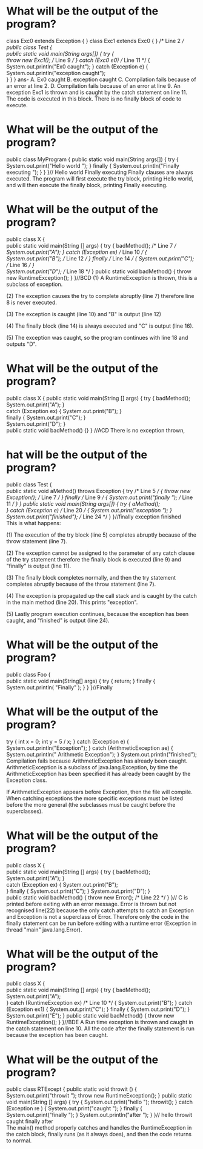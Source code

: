 # What will be the output of the program?

class Exc0 extends Exception { } 
class Exc1 extends Exc0 { } /* Line 2 */
public class Test 
{  
    public static void main(String args[]) 
    { 
        try 
        {  
            throw new Exc1(); /* Line 9 */
        } 
        catch (Exc0 e0) /* Line 11 */
        {
            System.out.println("Ex0 caught"); 
        } 
        catch (Exception e) 
        {
            System.out.println("exception caught");  
        } 
    } 
}
ans- A.	Ex0 caught
B.	exception caught
C.	Compilation fails because of an error at line 2.
D.	Compilation fails because of an error at line 9.
An exception Exc1 is thrown and is caught by the catch statement on line 11. The code is executed in this block. 
There is no finally block of code to execute.
# What will be the output of the program?

public class MyProgram 
{
    public static void main(String args[])
    {
        try 
        {
            System.out.print("Hello world ");
        }
        finally 
        {
            System.out.println("Finally executing ");
        }
    }
}// Hello world Finally executing
Finally clauses are always executed. The program will first execute the try block, printing Hello world, and will then 
execute the finally block, printing Finally executing.
# What will be the output of the program?

public class X 
{  
    public static void main(String [] args) 
    {
        try 
        {
            badMethod(); /* Line 7 */
            System.out.print("A"); 
        } 
        catch (Exception ex) /* Line 10 */
        {
            System.out.print("B"); /* Line 12 */
        } 
        finally /* Line 14 */
        {
            System.out.print("C"); /* Line 16 */
        }  
        System.out.print("D"); /* Line 18 */
    } 
    public static void badMethod() 
    {
        throw new RuntimeException(); 
    } 
}//BCD
(1) A RuntimeException is thrown, this is a subclass of exception.

(2) The exception causes the try to complete abruptly (line 7) therefore line 8 is never executed.

(3) The exception is caught (line 10) and "B" is output (line 12)

(4) The finally block (line 14) is always executed and "C" is output (line 16).

(5) The exception was caught, so the program continues with line 18 and outputs "D".
# What will be the output of the program?

public class X 
{ 
    public static void main(String [] args) 
    {
        try 
        {
            badMethod();  
            System.out.print("A"); 
        }  
        catch (Exception ex) 
        {
            System.out.print("B"); 
        }  
        finally 
        {
            System.out.print("C"); 
        }  
        System.out.print("D"); 
    }  
    public static void badMethod() {} 
} //ACD	
There is no exception thrown,
# hat will be the output of the program?

public class Test 
{  
    public static void aMethod() throws Exception 
    {
        try /* Line 5 */
        {
            throw new Exception(); /* Line 7 */
        } 
        finally /* Line 9 */
        {
            System.out.print("finally "); /* Line 11 */
        } 
    } 
    public static void main(String args[]) 
    {
        try 
        {
            aMethod();  
        } 
        catch (Exception e) /* Line 20 */
        {
            System.out.print("exception "); 
        } 
        System.out.print("finished"); /* Line 24 */
    } 
}//finally exception finished	
This is what happens:

(1) The execution of the try block (line 5) completes abruptly because of the throw statement (line 7).

(2) The exception cannot be assigned to the parameter of any catch clause of the try statement therefore the finally block is executed (line 9) and "finally" is output (line 11).

(3) The finally block completes normally, and then the try statement completes abruptly because of the throw statement (line 7).

(4) The exception is propagated up the call stack and is caught by the catch in the main method (line 20). This prints "exception".

(5) Lastly program execution continues, because the exception has been caught, and "finished" is output (line 24).

# What will be the output of the program?

public class Foo 
{  
    public static void main(String[] args) 
    {
        try 
        { 
            return; 
        } 
        finally 
        {
            System.out.println( "Finally" ); 
        } 
    } 
}//Finally
# What will be the output of the program?

try 
{ 
    int x = 0; 
    int y = 5 / x; 
} 
catch (Exception e) 
{
    System.out.println("Exception"); 
} 
catch (ArithmeticException ae) 
{
    System.out.println(" Arithmetic Exception"); 
} 
System.out.println("finished");
Compilation fails because ArithmeticException has already been caught. ArithmeticException is a subclass of 
java.lang.Exception, by time the ArithmeticException has been specified it has already been caught by the Exception class.

If ArithmeticException appears before Exception, then the file will compile. When catching exceptions the more specific
exceptions must be listed before the more general (the subclasses must be caught before the superclasses).
# What will be the output of the program?

public class X 
{  
    public static void main(String [] args) 
    {
        try 
        {
            badMethod();  
            System.out.print("A"); 
        }  
        catch (Exception ex) 
        {
            System.out.print("B");  
        } 
        finally 
        {
            System.out.print("C"); 
        } 
        System.out.print("D"); 
    }  
    public static void badMethod() 
    {
        throw new Error(); /* Line 22 */
    } 
}// C is printed before exiting with an error message.
Error is thrown but not recognised line(22) because the only catch attempts to catch an Exception and Exception is not a superclass of Error. Therefore only the code in the finally statement 
can be run before exiting with a runtime error (Exception in thread "main" java.lang.Error).
# What will be the output of the program?

public class X 
{  
    public static void main(String [] args) 
    {
        try 
        {
            badMethod();  
            System.out.print("A");  
        } 
        catch (RuntimeException ex) /* Line 10 */
        { 
            System.out.print("B"); 
        } 
        catch (Exception ex1) 
        { 
            System.out.print("C"); 
        } 
        finally 
        {
            System.out.print("D"); 
        } 
        System.out.print("E"); 
    } 
    public static void badMethod() 
    { 
        throw new RuntimeException(); 
    } 
}//BDE
A Run time exception is thrown and caught in the catch statement on line 10.
All the code after the finally statement is run because the exception has been caught.
# What will be the output of the program?

public class RTExcept 
{
    public static void throwit () 
    {
        System.out.print("throwit ");
        throw new RuntimeException();
    }
    public static void main(String [] args) 
    {
        try 
        {
            System.out.print("hello ");
            throwit();
        }
        catch (Exception re ) 
        {
            System.out.print("caught ");
        }
        finally 
        {
            System.out.print("finally ");
        }
        System.out.println("after ");
    }
}// hello throwit caught finally after	
The main() method properly catches and handles the RuntimeException in the catch block, 
finally runs (as it always does), and then the code returns to normal.

